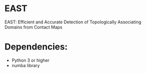 # EAST
EAST: Efficient and Accurate Detection of Topologically Associating Domains from Contact Maps

# Dependencies:

- Python 3 or higher
- numba library
